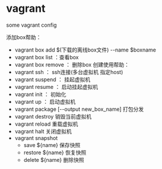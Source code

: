 # vagrant
some vagrant config

添加box帮助：
 - vagrant box add $(下载的离线box文件) --name $boxname
 - vagrant box list ：查看box
 - vagrant box remove ： 删除box
创建使用帮助：
- vagrant ssh ： ssh连接(多台虚拟机 指定host)
- vagrant suspend ： 挂起虚拟机
- vagrant resume ： 启动挂起虚拟机
- vagrant init ： 初始化
- vagrant up ： 启动虚拟机
- vagrant package [--output new_box_name] 打包分发
- vagrant destroy 销毁当前虚拟机
- vagrant reload 重载虚拟机
- vagrant halt 关闭虚拟机
- vagrant snapshot
    - save ${name} 保存快照
    - restore ${name} 恢复快照
    - delete ${name} 删除快照
